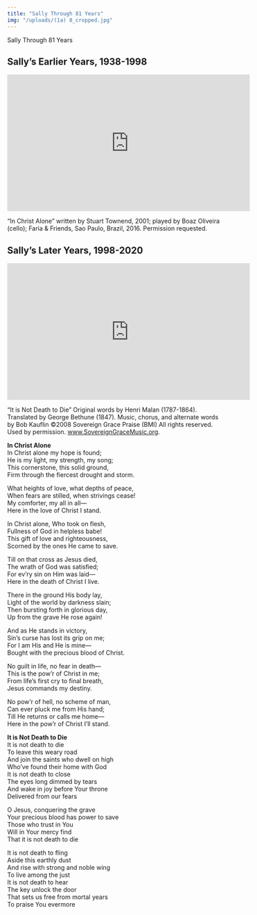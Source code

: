 ```yaml
---
title: "Sally Through 81 Years"
img: "/uploads/(1a) 8_cropped.jpg"
---
```


Sally Through 81 Years

## **Sally’s Earlier Years, 1938-1998**

<iframe width="560" height="315" src="https://www.youtube.com/embed/yPoJeujx0VY" frameborder="0" allow="accelerometer; autoplay; encrypted-media; gyroscope; picture-in-picture" allowfullscreen></iframe>

“In Christ Alone” written by Stuart Townend, 2001; played by Boaz Oliveira (cello); Faria & Friends, Sao Paulo, Brazil, 2016.  Permission requested.


## **Sally’s Later Years, 1998-2020**

<iframe width="560" height="315" src="https://www.youtube.com/embed/hXy8adjFOVA" frameborder="0" allow="accelerometer; autoplay; encrypted-media; gyroscope; picture-in-picture" allowfullscreen></iframe>

“It is Not Death to Die”  Original words by Henri Malan (1787-1864). Translated by George Bethune (1847). Music, chorus, and alternate words by Bob Kauflin ©2008 Sovereign Grace Praise (BMI)  All rights reserved. Used by permission. www.SovereignGraceMusic.org.


**In Christ Alone**   
In Christ alone my hope is found;  
He is my light, my strength, my song;  
This cornerstone, this solid ground,  
Firm through the fiercest drought and storm.  

What heights of love, what depths of peace,  
When fears are stilled, when strivings cease!  
My comforter, my all in all—  
Here in the love of Christ I stand.  

In Christ alone, Who took on flesh,  
Fullness of God in helpless babe!  
This gift of love and righteousness,  
Scorned by the ones He came to save.  

Till on that cross as Jesus died,  
The wrath of God was satisfied;  
For ev’ry sin on Him was laid—  
Here in the death of Christ I live.  

There in the ground His body lay,  
Light of the world by darkness slain;  
Then bursting forth in glorious day,  
Up from the grave He rose again!  

And as He stands in victory,  
Sin’s curse has lost its grip on me;  
For I am His and He is mine—  
Bought with the precious blood of Christ.  

No guilt in life, no fear in death—  
This is the pow’r of Christ in me;  
From life’s first cry to final breath,  
Jesus commands my destiny.  

No pow’r of hell, no scheme of man,  
Can ever pluck me from His hand;  
Till He returns or calls me home—  
Here in the pow’r of Christ I’ll stand.  

**It is Not Death to Die**  
It is not death to die  
To leave this weary road  
And join the saints who dwell on high  
Who’ve found their home with God  
It is not death to close  
The eyes long dimmed by tears  
And wake in joy before Your throne  
Delivered from our fears  

O Jesus, conquering the grave  
Your precious blood has power to save  
Those who trust in You  
Will in Your mercy find  
That it is not death to die  

It is not death to fling  
Aside this earthly dust  
And rise with strong and noble wing  
To live among the just  
It is not death to hear  
The key unlock the door  
That sets us free from mortal years  
To praise You evermore

